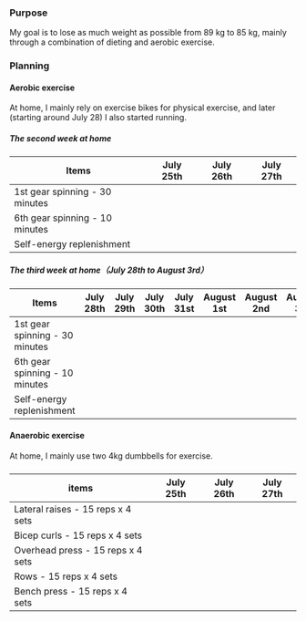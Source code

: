 ### Purpose

My goal is to lose as much weight as possible from 89 kg to 85 kg, mainly through a combination of dieting and aerobic exercise.

### Planning

#### Aerobic exercise

At home, I mainly rely on exercise bikes for physical exercise, and later (starting around July 28) I also started running.

##### The second week at home



| Items                  | July 25th | July 26th | July 27th |
|------------------------|-----------|-----------|-----------|
| 1st gear spinning - 30 minutes |           |           |           |
| 6th gear spinning - 10 minutes |           |           |           |
| Self-energy replenishment      |           |           |           |

##### The third week at home（July 28th to August 3rd）

Items                  | July 28th | July 29th | July 30th | July 31st | August 1st | August 2nd | August 3rd
------------------------|-----------|-----------|-----------|-----------|------------|------------|------------
1st gear spinning - 30 minutes |           |           |           |           |            |            |
6th gear spinning - 10 minutes |           |           |           |           |            |            |
Self-energy replenishment      |           |           |           |           |            |            |

#### Anaerobic exercise

At home, I mainly use two 4kg dumbbells for exercise.

##### 

items | July 25th | July 26th | July 27th
------------------------------|-----------|-----------|-----------
Lateral raises - 15 reps x 4 sets |           |           |
Bicep curls - 15 reps x 4 sets |           |           |
Overhead press - 15 reps x 4 sets |         |           |
Rows - 15 reps x 4 sets        |           |           |
Bench press - 15 reps x 4 sets |           |           |
